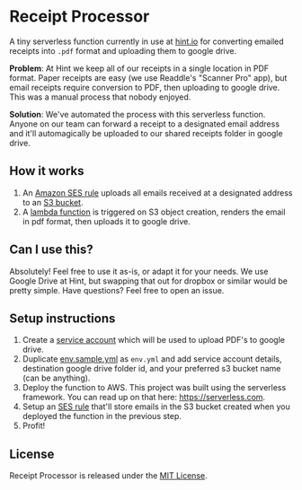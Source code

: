 # Receipt Processor

A tiny serverless function currently in use at [hint.io](http://hint.io) for converting emailed receipts into `.pdf` format and uploading them to google drive.

**Problem**: At Hint we keep all of our receipts in a single location in PDF format. Paper receipts are easy (we use Readdle's "Scanner Pro" app), but email receipts require conversion to PDF, then uploading to google drive. This was a manual process that nobody enjoyed.

**Solution**: We've automated the process with this serverless function. Anyone on our team can forward a receipt to a designated email address and it'll automagically be uploaded to our shared receipts folder in google drive.

## How it works

1. An [Amazon SES rule](https://docs.aws.amazon.com/ses/latest/DeveloperGuide/receiving-email-receipt-rules.html) uploads all emails received at a designated address to an [S3 bucket](https://docs.aws.amazon.com/AmazonS3/latest/dev/Welcome.html).
1. A [lambda function](https://docs.aws.amazon.com/lambda/latest/dg/welcome.html) is triggered on S3 object creation, renders the email in pdf format, then uploads it to google drive.

## Can I use this?

Absolutely! Feel free to use it as-is, or adapt it for your needs. We use Google Drive at Hint, but swapping that out for dropbox or similar would be pretty simple. Have questions? Feel free to open an issue.

## Setup instructions

1. Create a [service account](https://cloud.google.com/iam/docs/understanding-service-accounts) which will be used to upload PDF's to google drive.
1. Duplicate [env.sample.yml](env.sample.yml) as `env.yml` and add service account details, destination google drive folder id, and your preferred s3 bucket name (can be anything).
1. Deploy the function to AWS. This project was built using the serverless framework. You can read up on that here: https://serverless.com.
1. Setup an [SES rule](https://docs.aws.amazon.com/ses/latest/DeveloperGuide/receiving-email-receipt-rules.html) that'll store emails in the S3 bucket created when you deployed the function in the previous step.
1. Profit!

## License
Receipt Processor is released under the [MIT License](MIT-LICENSE).